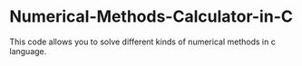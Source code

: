 # Numerical-Methods-Calculator-in-C
This code allows you to solve different kinds of numerical methods in c language.
